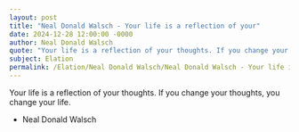 ```yaml
---
layout: post
title: "Neal Donald Walsch - Your life is a reflection of your"
date: 2024-12-28 12:00:00 -0000
author: Neal Donald Walsch
quote: "Your life is a reflection of your thoughts. If you change your thoughts, you change your life."
subject: Elation
permalink: /Elation/Neal Donald Walsch/Neal Donald Walsch - Your life is a reflection of your
---
```


Your life is a reflection of your thoughts. If you change your thoughts, you change your life.

- Neal Donald Walsch
